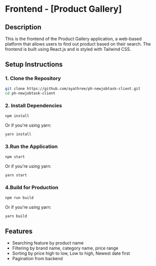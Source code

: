 # Frontend - [Product Gallery]

## Description
This is the frontend of the Product Gallery application, a web-based platform that allows users to find out product based on their search. The frontend is built using React.js and is styled with Tailwind CSS.

## Setup Instructions

### 1. Clone the Repository
```bash
git clone https://github.com/ayathree/ph-newjobtask-client.git
cd ph-newjobtask-client
```
### 2. Install Dependencies
```bash
npm install
```
Or if you're using yarn:
```bash
yarn install
```
### 3.Run the Application
```bash
npm start
```
Or if you're using yarn:
```bash
yarn start
```
### 4.Build for Production
```bash
npm run build
```
Or if you're using yarn:
```bash
yarn build
```
## Features
- Searching feature by product name
- Filtering by brand name, category name, price range
- Sorting by price high to low, Low to high, Newest date first
- Pagination from backend


      





